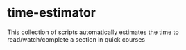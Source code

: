 # time-estimator
This collection of scripts automatically estimates the time to read/watch/complete a section in quick courses
